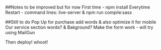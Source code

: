 ##Notes to be improved but for now
First time - npm install 
Everytime Restart - command lines: live-server & npm run compile:sass

##Still to do 
Pop Up for purchase add words & also optimize it for mobile 
Our service section words? & Bakground? 
Make the form work - will try using MailGun

Then deploy! whoot! 
